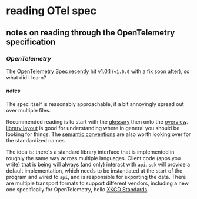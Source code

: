 # reading OTel spec

## notes on reading through the OpenTelemetry specification

### _OpenTelemetry_

The [OpenTelemetry Spec](https://github.com/open-telemetry/opentelemetry-specification)
recently hit [v1.0.1](https://github.com/open-telemetry/opentelemetry-specification/tree/v1.0.1)
(`v1.0.0` with a fix soon after),
so what did I learn?

#### _notes_

The spec itself is reasonably approachable,
if a bit annoyingly spread out over multiple files.

Recommended reading is to start with the
[glossary](https://github.com/open-telemetry/opentelemetry-specification/blob/v1.0.1/specification/glossary.md)
then onto the [overview](https://github.com/open-telemetry/opentelemetry-specification/blob/v1.0.1/specification/overview.md).
[library layout](https://github.com/open-telemetry/opentelemetry-specification/blob/v1.0.1/specification/library-layout.md)
is good for understanding where in general you should be looking for things.
The [semantic conventions](https://github.com/open-telemetry/opentelemetry-specification/tree/v1.0.1/semantic_conventions)
are also worth looking over for the standardized names.

The idea is:
there's a standard library interface that is implemented in roughly the same way across multiple languages.
Client code (apps you write) that is being will always (and only) interact with `api`.
`sdk` will provide a default implementation,
which needs to be instantiated at the start of the program and wired to `api`,
and is responsible for exporting the data.
There are multiple transport formats to support different vendors,
including a new one specifically for OpenTelemetry,
hello [XKCD Standards](https://xkcd.com/927/).
